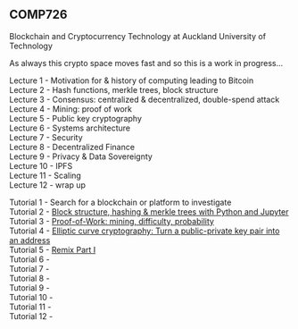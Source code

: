 ## COMP726
Blockchain and Cryptocurrency Technology at Auckland University of Technology

As always this crypto space moves fast and so this is a work in progress...

Lecture 1 - Motivation for & history of computing leading to Bitcoin\
Lecture 2 - Hash functions, merkle trees, block structure\
Lecture 3 - Consensus: centralized & decentralized, double-spend attack\
Lecture 4 - Mining: proof of work\
Lecture 5 - Public key cryptography\
Lecture 6 - Systems architecture\
Lecture 7 - Security\
Lecture 8 - Decentralized Finance\
Lecture 9 - Privacy & Data Sovereignty\
Lecture 10 - IPFS\
Lecture 11 - Scaling\
Lecture 12 - wrap up

Tutorial 1 - Search for a blockchain or platform to investigate\
Tutorial 2 - [Block structure, hashing & merkle trees with Python and Jupyter](https://github.com/millecodex/COMP726/blob/master/Tutorial_2_block_creation.ipynb)\
Tutorial 3 - [Proof-of-Work: mining, difficulty, probability](https://github.com/millecodex/COMP726/blob/master/Tutorial_3_PoW.ipynb)\
Tutorial 4 - [Elliptic curve cryptography: Turn a public-private key pair into an address](https://github.com/millecodex/COMP726/blob/master/Tutorial_4_ECC.ipynb)\
Tutorial 5 - [Remix Part I](Tutorial_5.md)\
Tutorial 6 - \
Tutorial 7 - \
Tutorial 8 - \
Tutorial 9 - \
Tutorial 10 - \
Tutorial 11 - \
Tutorial 12 - 
